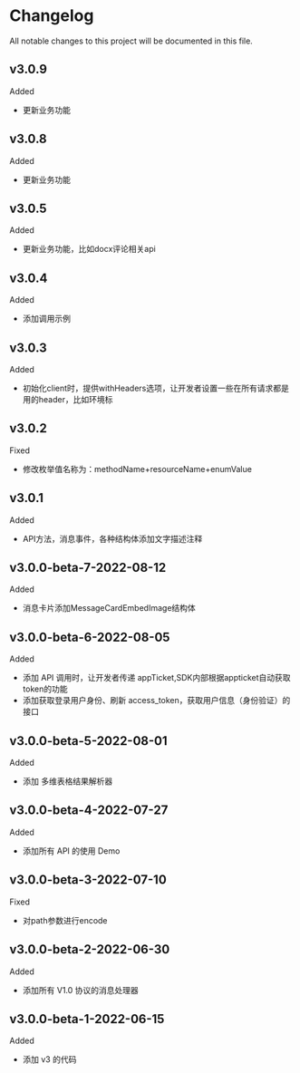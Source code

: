 # Changelog
All notable changes to this project will be documented in this file.

## v3.0.9
Added
- 更新业务功能
## v3.0.8
Added
- 更新业务功能

## v3.0.5
Added
- 更新业务功能，比如docx评论相关api

## v3.0.4
Added
- 添加调用示例

## v3.0.3
Added
- 初始化client时，提供withHeaders选项，让开发者设置一些在所有请求都是用的header，比如环境标

## v3.0.2
Fixed
- 修改枚举值名称为：methodName+resourceName+enumValue

## v3.0.1
Added
- API方法，消息事件，各种结构体添加文字描述注释

## v3.0.0-beta-7-2022-08-12
Added
- 消息卡片添加MessageCardEmbedImage结构体

## v3.0.0-beta-6-2022-08-05
Added
- 添加 API 调用时，让开发者传递 appTicket,SDK内部根据appticket自动获取token的功能
- 添加获取登录用户身份、刷新 access_token，获取用户信息（身份验证）的接口
## v3.0.0-beta-5-2022-08-01
Added
- 添加 多维表格结果解析器

## v3.0.0-beta-4-2022-07-27
Added
- 添加所有 API 的使用 Demo

## v3.0.0-beta-3-2022-07-10
Fixed
- 对path参数进行encode

## v3.0.0-beta-2-2022-06-30
Added
- 添加所有 V1.0 协议的消息处理器

## v3.0.0-beta-1-2022-06-15
Added
- 添加 v3 的代码